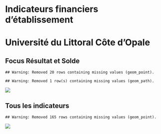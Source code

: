Indicateurs financiers d’établissement
================

# Université du Littoral Côte d’Opale

## Focus Résultat et Solde

    ## Warning: Removed 20 rows containing missing values (geom_point).

    ## Warning: Removed 1 row(s) containing missing values (geom_path).

![](/home/julien/repo/cpesr/RFC/Finances/Etablissements/université_du_littoral_côte_d_opale_files/figure-gfm/etab.focus-1.png)<!-- -->

## Tous les indicateurs

    ## Warning: Removed 165 rows containing missing values (geom_point).

![](/home/julien/repo/cpesr/RFC/Finances/Etablissements/université_du_littoral_côte_d_opale_files/figure-gfm/etab-1.png)<!-- -->
